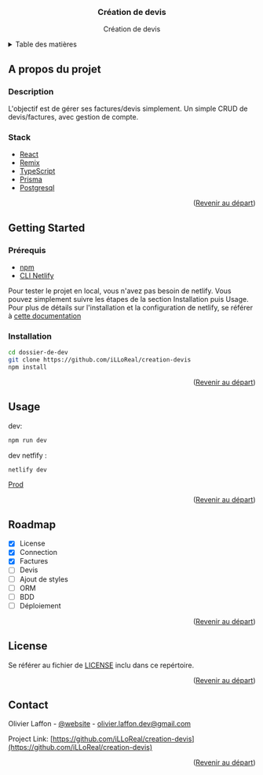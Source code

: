 <a name="readme-top"></a>

<!-- PROJECT LOGO -->
<br />
<div align="center">
  <h3 align="center">Création de devis</h3>
  <p align="center">
    Création de devis
    <br />
  </p>
</div>

<!-- TABLE OF CONTENTS -->
<details>
  <summary>Table des matières</summary>
  <ol>
    <li>
      <a href="#a-propos-du-projet">A propos du projet</a>
      <ul>
        <li><a href="#description">Description</a></li>
        <li><a href="#stack">Stack</a></li>
      </ul>
    </li>
    <li>
      <a href="#getting-started">Getting Started</a>
      <ul>
        <li><a href="#prérequis">Prérequis</a></li>
        <li><a href="#installation">Installation</a></li>
      </ul>
    </li>
    <li><a href="#usage">Utilisation</a></li>
    <li><a href="#roadmap">Roadmap</a></li>
    <li><a href="#license">License</a></li>
    <li><a href="#contact">Contact</a></li>
  </ol>
</details>



<!-- ABOUT THE PROJECT -->
## A propos du projet

### Description

L'objectif est de gérer ses factures/devis simplement.
Un simple CRUD de devis/factures, avec gestion de compte.

### Stack

- [React](https://react.dev/) 
- [Remix](https://remix.run/)
- [TypeScript](https://www.typescriptlang.org/)
- [Prisma](https://www.prisma.io/)
- [Postgresql](https://www.postgresql.org/)

<p align="right">(<a href="#readme-top">Revenir au départ</a>)</p>


<!-- GETTING STARTED -->
## Getting Started

### Prérequis

- [npm](https://npmjs.com/)
- [CLI Netlify](https://www.netlify.com/products/dev/)

Pour tester le projet en local, vous n'avez pas besoin de netlify.
Vous pouvez simplement suivre les étapes de la section Installation puis Usage. Pour plus de détails sur l'installation et la configuration de netlify, se référer à [cette documentation](RemixREADME.md/#netlify-setup)

### Installation

```sh
cd dossier-de-dev
git clone https://github.com/iLLoReal/creation-devis
npm install
```

<p align="right">(<a href="#readme-top">Revenir au départ</a>)</p>


<!-- USAGE EXAMPLES -->
## Usage

dev:
```sh
npm run dev
```

dev netfify :
```sh
netlify dev
```

[Prod](RemixREADME.md/#deployment)

<p align="right">(<a href="#readme-top">Revenir au départ</a>)</p>

<!-- ROADMAP -->
## Roadmap

- [x] License
- [x] Connection
- [x] Factures
- [ ] Devis
- [ ] Ajout de styles
- [ ] ORM
- [ ] BDD
- [ ] Déploiement

<p align="right">(<a href="#readme-top">Revenir au départ</a>)</p>


<!-- LICENSE -->
## License

Se référer au fichier de <a href="LICENSE">LICENSE</a> inclu dans ce repértoire.

<p align="right">(<a href="#readme-top">Revenir au départ</a>)</p>

<!-- CONTACT -->
## Contact

Olivier Laffon - [@website](https://www.olivier-laffon.com) - olivier.laffon.dev@gmail.com

Project Link: [https://github.com/iLLoReal/creation-devis](https://github.com/iLLoReal/creation-devis)

<p align="right">(<a href="#readme-top">Revenir au départ</a>)</p>
